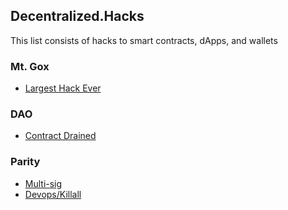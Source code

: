 ## Decentralized.Hacks

This list consists of hacks to smart contracts, dApps, and wallets

### Mt. Gox
- [Largest Hack Ever](https://blockonomi.com/mt-gox-hack/)

### DAO

- [Contract Drained](https://www.coindesk.com/understanding-dao-hack-journalists/)

### Parity
- [Multi-sig](https://paritytech.io/the-multi-sig-hack-a-postmortem/)
- [Devops/Killall](https://medium.com/cybermiles/i-accidentally-killed-it-and-evaporated-300-million-6b975dc1f76b)
